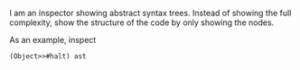 I am an inspector showing abstract syntax trees. Instead of showing the full complexity, show the structure of the code by only showing the nodes.As an example, inspect 	(Object>>#halt) ast